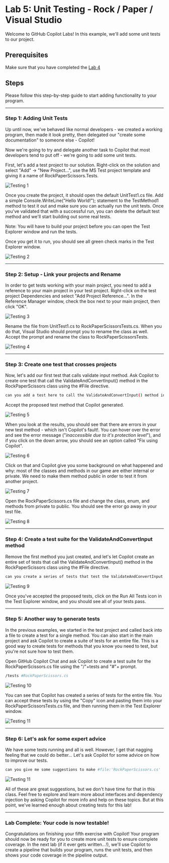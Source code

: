 # Lab 5: Unit Testing - Rock / Paper / Visual Studio

Welcome to GitHub Copilot Labs! In this example, we'll add some unit tests to our project.

## Prerequisites

Make sure that you have completed the [Lab 4](../RPS-Lab-4/README.md)

## Steps

Please follow this step-by-step guide to start adding functionality to your program.

---

### Step 1: Adding Unit Tests

Up until now, we've behaved like normal developers - we created a working program, then made it look pretty, then delegated our "create some documentation" to someone else - Copilot!  

Now we're going to try and delegate another task to Copilot that most developers tend to put off - we're going to add some unit tests.

First, let's add a test project to our solution.  Right-click on the solution and select "Add" -> "New Project...", use the MS Test project template and giving it a name of RockPaperScissors.Tests.

![Testing 1](images/RPS_500.png)

Once you create the project, it should open the default UnitTest1.cs file.  Add a simple Console.WriteLine("Hello World!"); statement to the TestMethod1 method to test it out and make sure you can actually run the unit tests.  Once you've validated that with a successful run, you can delete the default test method and we'll start building out some real tests.  

Note: You will have to build your project before you can open the Test Explorer window and run the tests. 

Once you get it to run, you should see all green check marks in the Test Explorer window.

![Testing 2](images/RPS_505.png)

---

### Step 2: Setup - Link your projects and Rename

In order to get tests working with your main project, you need to add a reference to your main project in your test project.  Right-click on the test project Dependencies and select "Add Project Reference...".  In the Reference Manager window, check the box next to your main project, then click "OK".

![Testing 3](images/RPS_508.png)

Rename the file from UnitTest1.cs to RockPaperScissorsTests.cs.  When you do that, Visual Studio should prompt you to rename the class as well.  Accept the prompt and rename the class to RockPaperScissorsTests.

![Testing 4](images/RPS_510.png)

---

### Step 3: Create one test that crosses projects

Now, let's add our first test that calls validate input method.  Ask Copilot to create one test that call the ValidateAndConvertInput() method in the RockPaperScissors class using the #File directive.

``` bash
can you add a test here to call the ValidateAndConvertInput() method in the #file:'RockPaperScissors.cs' ?
```

Accept the proposed test method that Copilot generated.

![Testing 5](images/RPS_520.png)

When you look at the results, you should see that there are errors in your new test method - which isn't Copilot's fault!.  You can hover over the error and see the error message ("*inaccessible due to it's protection level*"), and if you click on the down arrow, you should see an option called "Fix using Copilot".

![Testing 6](images/RPS_525.png)

Click on that and Copilot give you some background on what happened and why: most of the classes and methods in our game are either internal or private. We need to make them method public in order to test it from another project.

![Testing 7](images/RPS_530.png)

Open the RockPaperScissors.cs file and change the class, enum, and methods from private to public.  You should see the error go away in your test file.

![Testing 8](images/RPS_534.png)

---

### Step 4: Create a test suite for the ValidateAndConvertInput method

Remove the first method you just created, and let's let Copilot create an entire set of tests that call the ValidateAndConvertInput() method in the RockPaperScissors class using the #File directive.

``` bash
can you create a series of tests that test the ValidateAndConvertInput method in the #file:'RockPaperScissors.cs' ?
```

![Testing 9](images/RPS_536.png)

Once you've accepted the proposed tests, click on the Run All Tests icon in the Test Explorer window, and you should see all of your tests pass.

---

### Step 5: Another way to generate tests

In the previous examples, we started in the test project and called back into a file to create a test for a single method. You can also start in the main project and ask Copilot to create a suite of tests for an entire file.  This is a good way to create tests for methods that you know you need to test, but you're not sure how to test them.

Open GitHub Copilot Chat and ask Copilot to create a test suite for the RockPaperScissors.cs file using the "/"+tests and "#"+<fileName> prompt.

``` bash
/tests #RockPaperScissors.cs
```

![Testing 10](images/RPS_540.png)

You can see that Copilot has created a series of tests for the entire file.  You can accept these tests by using the "Copy" icon and pasting them into your RockPaperScissorsTests.cs file, and then running them in the Test Explorer window.

![Testing 11](images/RPS_540.png)

---

### Step 6: Let's ask for some expert advice

We have some tests running and all is well. However, I get that nagging feeling that we could do better...  Let's ask Copilot for some advice on how to improve our tests.

``` bash
can you give me some suggestions to make #file:'RockPaperScissors.cs'  more testable? 
```

![Testing 11](images/RPS_550.png)

All of these are great suggestions, but we don't have time for that in this class.  Feel free to explore and learn more about interfaces and dependency injection by asking Copilot for more info and help on these topics.  But at this point, we've learned enough about creating tests for this lab!

---

### Lab Complete: Your code is now testable!

Congratulations on finishing your fifth exercise with Copilot!  Your program should now be ready for you to create more unit tests to ensure complete coverage. In the next lab (if it ever gets written...!), we'll use Copilot to create a pipeline that builds your program, runs the unit tests, and then shows your code coverage in the pipeline output.
